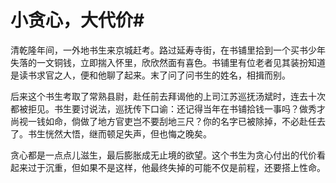 # 小贪心，大代价#
清乾隆年间，一外地书生来京城赶考。路过延寿寺街，在书铺里拾到一个买书少年失落的一文铜钱，立即揣入怀里，欣欣然面有喜色。书铺里有位老者见其装扮知道是读书求官之人，便和他聊了起来。末了问了问书生的姓名，相揖而别。 


后来这个书生考取了常熟县尉，赴任前去拜谒他的上司江苏巡抚汤斌时，连去十次都被拒见。书生要讨说法，巡抚传下口谕：还记得当年在书铺拾钱一事吗？做秀才尚视一钱如命，倘做了地方官吏岂不要刮地三尺？你的名字已被除掉，不必赴任去了。书生恍然大悟，继而顿足失声，但也悔之晚矣。 

 贪心都是一点点儿滋生，最后膨胀成无止境的欲望。这个书生为贪心付出的代价看起来过于沉重，但如果不是这样，他最终失掉的可能不仅是前程，还要搭上性命。
 